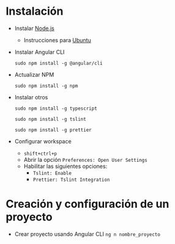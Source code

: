 # Instalación

- Instalar [Node.js](https://github.com/nodesource/distributions/blob/master/README.md)

  - Instrucciones para [Ubuntu](https://github.com/nodesource/distributions/blob/master/README.md#debinstall)

- Instalar Angular CLI

  `sudo npm install -g @angular/cli`

- Actualizar NPM

  `sudo npm install -g npm`

- Instalar otros

  `sudo npm install -g typescript`

  `sudo npm install -g tslint`

  `sudo npm install -g prettier`

- Configurar workspace
  - `shift+ctrl+p`
  - Abrir la opción `Preferences: Open User Settings`
  - Habilitar las siguientes opciones:
    - `Tslint: Enable`
    - `Prettier: Tslint Integration`

# Creación y configuración de un proyecto

- Crear proyecto usando Angular CLI
  `ng n nombre_proyecto`
